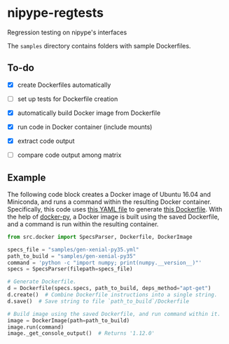 # nipype-regtests

Regression testing on nipype's interfaces

The `samples` directory contains folders with sample Dockerfiles.



To-do
-----

- [x] create Dockerfiles automatically
- [ ] set up tests for Dockerfile creation
- [x] automatically build Docker image from Dockerfile
- [x] run code in Docker container (include mounts)
- [x] extract code output
- [ ] compare code output among matrix



Example
-------

The following code block creates a Docker image of Ubuntu 16.04 and Miniconda, and runs a command within the resulting Docker container. Specifically, this code uses [this YAML file](samples/gen-xenial-py35.yml) to generate [this Dockerfile](samples/gen-xenial-py35/Dockerfile). With the help of [docker-py](https://github.com/docker/docker-py), a Docker image is built using the saved Dockerfile, and a command is run within the resulting container.

```python
from src.docker import SpecsParser, Dockerfile, DockerImage

specs_file = "samples/gen-xenial-py35.yml"
path_to_build = "samples/gen-xenial-py35"
command = 'python -c "import numpy; print(numpy.__version__)"'
specs = SpecsParser(filepath=specs_file)

# Generate Dockerfile.
d = Dockerfile(specs.specs, path_to_build, deps_method="apt-get")
d.create()  # Combine Dockerfile instructions into a single string.
d.save()  # Save string to file `path_to_build`/Dockerfile

# Build image using the saved Dockerfile, and run command within it.
image = DockerImage(path=path_to_build)
image.run(command)
image._get_console_output()  # Returns '1.12.0'
```
